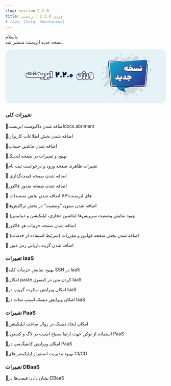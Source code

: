 ```yaml
---
slug: version-2.2.0
title: ورژن 2.2.0 ابریمنت
# tags: [hola, docusaurus]
---
```


باسلام، <br />
نسخه جدید ابریمنت منتشر شد.

![New Release Banner](./pic-abriment-ver2.2.0.png)

<!--truncate-->

### تغییرات کلی

📌اضافه شدن داکیومنت ابریمنتdocs.abriment

📌اضافه شدن بخش اطلاعات کاربران

📌اضافه شدن ماشین حساب

📌بهبود و تغییرات در صفحه لندینگ

📌تغییرات ظاهری صفحه ورود و درخواست ثبت نام

📌 اضافه شدن صفحه قیمت‌گذاری

📌اضافه شدن صفحه صدور فاکتور

📌 اضافه شدن بخش مستندات APIهای ابریمنت

📌اضافه شدن ستون "وضعیت" در بخش تراکنش‌ها

📌 بهبود نمایش وضعیت سرویس‌ها (ماشین مجازی، اپلیکیشن و دیتابیس)

📌اضافه شدن صفحه جزییات هر فاکتور

📌 اضافه شدن بخش صفحه قوانین و مقررات (شرایط استفاده از خدمات)

📌 اضافه شدن گزینه بازیابی رمز عبور


### تغییرات IaaS

📌بهبود نمایش جزییات کلید SSH در IaaS

📌امکان paste کردن متن در کنسول IaaS

📌امکان ویرایش سکرت گروپ در IaaS

📌امکان ویرایش دیسک اسنپ شات در IaaS


### تغییرات PaaS

📌امکان ایجاد دیسک در روال ساخت اپلیکیشن

📌استفاده از توکن جهت ارتقا سطح امنیت در لاگ و کنسول PaaS

📌امکان ویرایش کانفیگ‌مپ در PaaS

📌بهبود مدیریت استقرار اپلیکیشن‌های CI/CD


### تغییرات DBaaS

📌نشان دادن قیمت‌ها در DBaaS

